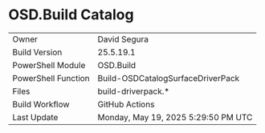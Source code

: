 ﻿# OSD.Build Catalog

| | |
|-|-|
| Owner | David Segura |
| Build Version | 25.5.19.1 |
| PowerShell Module | OSD.Build |
| PowerShell Function | Build-OSDCatalogSurfaceDriverPack |
| Files | build-driverpack.* |
| Build Workflow | GitHub Actions |
| Last Update | Monday, May 19, 2025 5:29:50 PM UTC |
